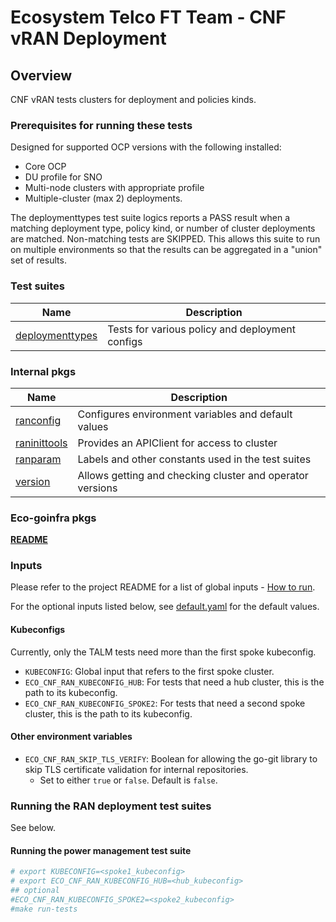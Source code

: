 # Ecosystem Telco FT Team - CNF vRAN Deployment

## Overview

CNF vRAN tests clusters for deployment and policies kinds.

### Prerequisites for running these tests

Designed for supported OCP versions with the following installed:

* Core OCP
* DU profile for SNO
* Multi-node clusters with appropriate profile
* Multiple-cluster (max 2) deployments.

The deploymenttypes test suite logics reports a PASS result when a matching deployment type, policy kind, or number of cluster deployments are matched. Non-matching tests are SKIPPED. This allows this suite to run on multiple environments so that the
results can be aggregated in a "union" set of results.

### Test suites

| Name                                                             | Description                                         |
|------------------------------------------------------------------|-----------------------------------------------------|
| [deploymenttypes](deploymenttypes/deployment_suite_test.go)      | Tests for various policy and deployment configs     |

### Internal pkgs

| Name                                                 | Description                                                 |
|------------------------------------------------------|-------------------------------------------------------------|
| [ranconfig](internal/ranconfig/config.go)            | Configures environment variables and default values         |
| [raninittools](internal/raninittools/raninitools.go) | Provides an APIClient for access to cluster                 |
| [ranparam](internal/ranparam/const.go)               | Labels and other constants used in the test suites          |
| [version](internal/version/version.go)               | Allows getting and checking cluster and operator versions   |

### Eco-goinfra pkgs

[**README**](https://github.com/rh-ecosystem-edge/eco-goinfra#readme)

### Inputs

Please refer to the project README for a list of global inputs - [How to run](../../../README.md#how-to-run).

For the optional inputs listed below, see [default.yaml](internal/ranconfig/default.yaml) for the default values.

#### Kubeconfigs

Currently, only the TALM tests need more than the first spoke kubeconfig.

* `KUBECONFIG`: Global input that refers to the first spoke cluster.
* `ECO_CNF_RAN_KUBECONFIG_HUB`: For tests that need a hub cluster, this is the path to its kubeconfig.
* `ECO_CNF_RAN_KUBECONFIG_SPOKE2`: For tests that need a second spoke cluster, this is the path to its kubeconfig.

#### Other environment variables

* `ECO_CNF_RAN_SKIP_TLS_VERIFY`: Boolean for allowing the go-git library to skip TLS certificate validation for internal repositories.
  * Set to either `true` or `false`. Default is `false`.

### Running the RAN deployment test suites

See below.

#### Running the power management test suite

```bash
# export KUBECONFIG=<spoke1_kubeconfig>
# export ECO_CNF_RAN_KUBECONFIG_HUB=<hub_kubeconfig>
## optional
#ECO_CNF_RAN_KUBECONFIG_SPOKE2=<spoke2_kubeconfig>
#make run-tests

```
